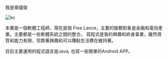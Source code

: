 我是章國俊

![kc](https://cloud.githubusercontent.com/assets/7056837/8428099/b9d94cf8-1f4e-11e5-9b1e-0d1478d38592.jpg)

本業是一個軟體工程師，現在是個 Free Lance，主要的服務對象是金融和電信產業。主要都是一些軟體系統之間的整合。
寫程式是我的興趣和終身事業，雖然資質和能力有限，但靠著興趣和可以賺點生活費在維持著。

目前主要運用的程式語言是Java, 也寫一些簡單的Android APP。
